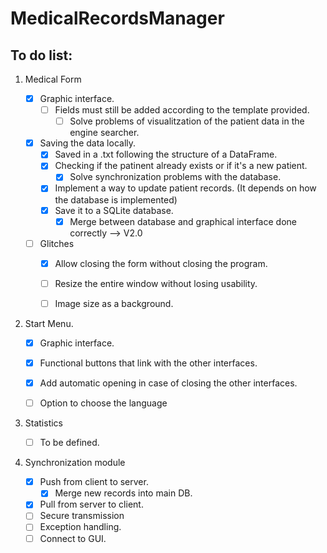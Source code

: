 # MedicalRecordsManager


**To do list:**
---

1. Medical Form

    - [x] Graphic interface.
        - [ ] Fields must still be added according to the template provided.
             - [ ] Solve problems of visualitzation of the patient data in the engine searcher.
    - [x] Saving the data locally.
        - [x] Saved in a .txt following the structure of a DataFrame.
        - [x] Checking if the patinent already exists or if it's a new patient.
            - [x] Solve synchronization problems with the database.
        - [x] Implement a way to update patient records. (It depends on how the database is implemented)
        - [x] Save it to a SQLite database.
            - [x] Merge between database and graphical interface done correctly --> V2.0
    - [ ] Glitches
        - [x] Allow closing the form without closing the program.
        - [ ] Resize the entire window without losing usability.
        - [ ] Image size as a background.


2. Start Menu.

    - [x] Graphic interface.
    - [x] Functional buttons that link with the other interfaces.
    - [x] Add automatic opening in case of closing the other interfaces.
    - [ ] Option to choose the language


3. Statistics

    - [ ] To be defined.
 
 
4. Synchronization module

    - [X] Push from client to server.
        - [X] Merge new records into main DB.
    - [X] Pull from server to client.
    - [ ] Secure transmission
    - [ ] Exception handling.
    - [ ] Connect to GUI.

